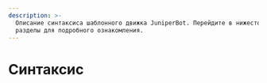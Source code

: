 ```yaml
---
description: >-
  Описание синтаксиса шаблонного движка JuniperBot. Перейдите в нижестоящие
  разделы для подробного ознакомления.
---
```


# Синтаксис

